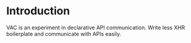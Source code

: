 # Introduction

VAC is an experiment in declarative API communication. Write less XHR boilerplate and communicate with APIs easily.
